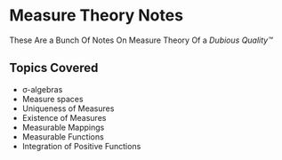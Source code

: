 # Measure Theory Notes

These Are a Bunch Of Notes On Measure Theory Of a *Dubious Quality™*

## Topics Covered

- σ-algebras
- Measure spaces
- Uniqueness of Measures
- Existence of Measures
- Measurable Mappings
- Measurable Functions
- Integration of Positive Functions
